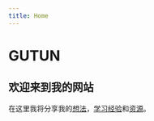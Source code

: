 ```yaml
---
title: Home
---
```


# GUTUN

## 欢迎来到我的网站

在这里我将分享我的[想法](/Thoughts/)，[学习经验](/Study/)和[资源](/Resource/)。


